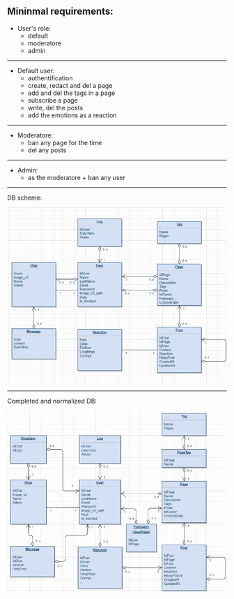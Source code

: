 ## Mininmal requirements:
* User's role:
  * default
  * moderatore
  * admin
---
* Default user:
  * authentification
  * create, redact and del a page
  * add and del the tags in a page
  * subscribe a page
  * write, del the posts
  * add the emotions as a reaction
---
* Moderatore:
  * ban any page for the time
  * del any posts
---
* Admin:
  * as the moderatore + ban any user

---
DB scheme:

![alt text](pictures/diagram.png)

---
Completed and normalized DB:

![alt text](pictures/norm_3.png)
